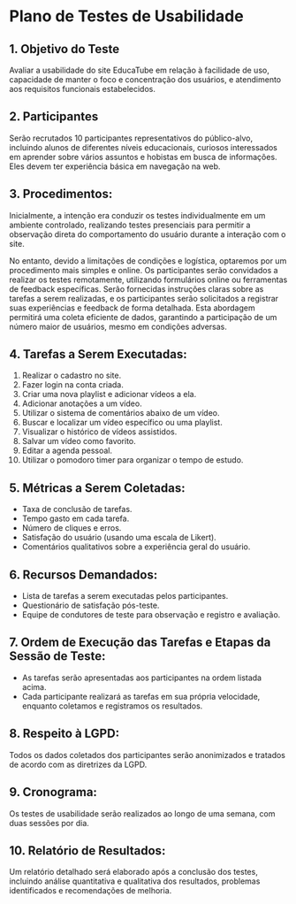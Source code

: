 # Plano de Testes de Usabilidade

## 1. Objetivo do Teste
Avaliar a usabilidade do site EducaTube em relação à facilidade de uso, capacidade de manter o foco e concentração dos usuários, e atendimento aos requisitos funcionais estabelecidos.

## 2. Participantes
Serão recrutados 10 participantes representativos do público-alvo, incluindo alunos de diferentes níveis educacionais, curiosos interessados em aprender sobre vários assuntos e hobistas em busca de informações. Eles devem ter experiência básica em navegação na web.

## 3. Procedimentos:
Inicialmente, a intenção era conduzir os testes individualmente em um ambiente controlado, realizando testes presenciais para permitir a observação direta do comportamento do usuário durante a interação com o site.

No entanto, devido a limitações de condições e logística, optaremos por um procedimento mais simples e online. Os participantes serão convidados a realizar os testes remotamente, utilizando formulários online ou ferramentas de feedback específicas. Serão fornecidas instruções claras sobre as tarefas a serem realizadas, e os participantes serão solicitados a registrar suas experiências e feedback de forma detalhada. Esta abordagem permitirá uma coleta eficiente de dados, garantindo a participação de um número maior de usuários, mesmo em condições adversas.


## 4. Tarefas a Serem Executadas:
1. Realizar o cadastro no site.
2. Fazer login na conta criada.
3. Criar uma nova playlist e adicionar vídeos a ela.
4. Adicionar anotações a um vídeo.
5. Utilizar o sistema de comentários abaixo de um vídeo.
6. Buscar e localizar um vídeo específico ou uma playlist.
7. Visualizar o histórico de vídeos assistidos.
8. Salvar um vídeo como favorito.
9. Editar a agenda pessoal.
10. Utilizar o pomodoro timer para organizar o tempo de estudo.

## 5. Métricas a Serem Coletadas:
- Taxa de conclusão de tarefas.
- Tempo gasto em cada tarefa.
- Número de cliques e erros.
- Satisfação do usuário (usando uma escala de Likert).
- Comentários qualitativos sobre a experiência geral do usuário.

## 6. Recursos Demandados:
- Lista de tarefas a serem executadas pelos participantes.
- Questionário de satisfação pós-teste.
- Equipe de condutores de teste para observação e registro e avaliação.

## 7. Ordem de Execução das Tarefas e Etapas da Sessão de Teste:
- As tarefas serão apresentadas aos participantes na ordem listada acima.
- Cada participante realizará as tarefas em sua própria velocidade, enquanto coletamos e registramos os resultados.

## 8. Respeito à LGPD:
Todos os dados coletados dos participantes serão anonimizados e tratados de acordo com as diretrizes da LGPD.

## 9. Cronograma:
Os testes de usabilidade serão realizados ao longo de uma semana, com duas sessões por dia.

## 10. Relatório de Resultados:
Um relatório detalhado será elaborado após a conclusão dos testes, incluindo análise quantitativa e qualitativa dos resultados, problemas identificados e recomendações de melhoria.
